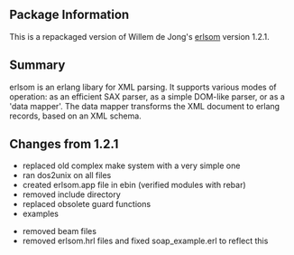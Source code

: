 Package Information
-------------------
This is a repackaged version of Willem de Jong's
[erlsom](http://sourceforge.net/projects/erlsom) version 1.2.1.

Summary
-------
erlsom is an erlang libary for XML parsing. It supports various modes of
operation: as an efficient SAX parser, as a simple DOM-like parser, or as a
'data mapper'. The data mapper transforms the XML document to erlang records,
based on an XML schema.

Changes from 1.2.1
------------------
* replaced old complex make system with a very simple one
* ran dos2unix on all files
* created erlsom.app file in ebin (verified modules with rebar)
* removed include directory
* replaced obsolete guard functions
* examples
 + removed beam files
 + removed erlsom.hrl files and fixed soap_example.erl to reflect this

